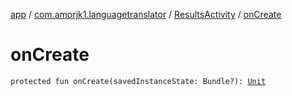 [app](../../index.md) / [com.amorjk1.languagetranslator](../index.md) / [ResultsActivity](index.md) / [onCreate](./on-create.md)

# onCreate

`protected fun onCreate(savedInstanceState: Bundle?): `[`Unit`](https://kotlinlang.org/api/latest/jvm/stdlib/kotlin/-unit/index.html)